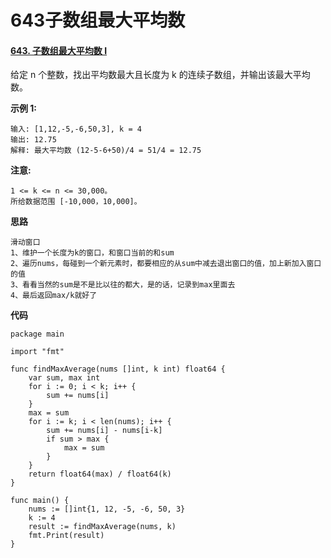 # 643子数组最大平均数


#### [643. 子数组最大平均数 I](https://leetcode-cn.com/problems/maximum-average-subarray-i/)

给定 n 个整数，找出平均数最大且长度为 k 的连续子数组，并输出该最大平均数。

**示例 1:**

```
输入: [1,12,-5,-6,50,3], k = 4
输出: 12.75
解释: 最大平均数 (12-5-6+50)/4 = 51/4 = 12.75
```

**注意:**

```
1 <= k <= n <= 30,000。
所给数据范围 [-10,000，10,000]。
```



**思路**

```
滑动窗口
1、维护一个长度为k的窗口，和窗口当前的和sum
2、遍历nums，每碰到一个新元素时，都要相应的从sum中减去退出窗口的值，加上新加入窗口的值
3、看看当然的sum是不是比以往的都大，是的话，记录到max里面去
4、最后返回max/k就好了
```



**代码**

```
package main

import "fmt"

func findMaxAverage(nums []int, k int) float64 {
	var sum, max int
	for i := 0; i < k; i++ {
		sum += nums[i]
	}
	max = sum
	for i := k; i < len(nums); i++ {
		sum += nums[i] - nums[i-k]
		if sum > max {
			max = sum
		}
	}
	return float64(max) / float64(k)
}

func main() {
	nums := []int{1, 12, -5, -6, 50, 3}
	k := 4
	result := findMaxAverage(nums, k)
	fmt.Print(result)
}

```


